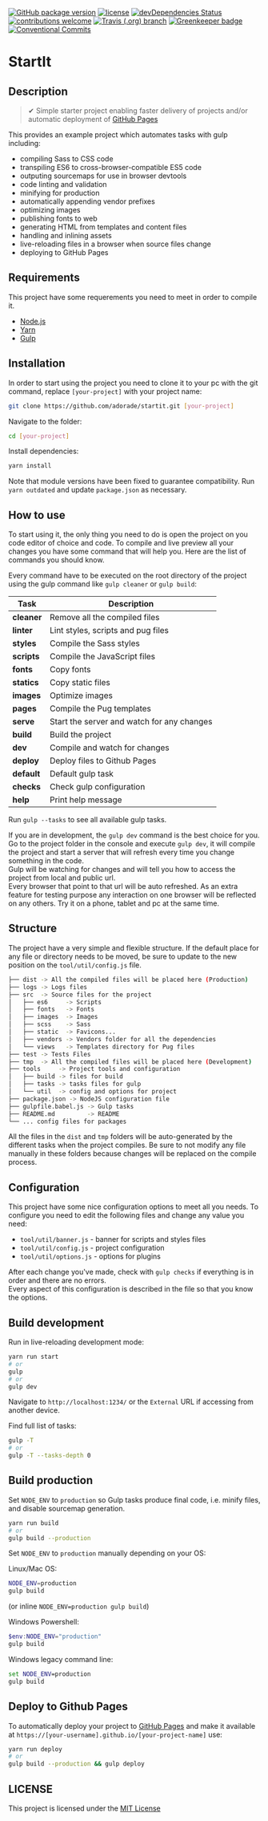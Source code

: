 [![GitHub package version](https://img.shields.io/github/package-json/v/adorade/startit.svg?color=green&logo=github&style=flat-square)](https://github.com/adorade/startit/blob/master/package.json)
[![license](https://img.shields.io/github/license/adorade/startit.svg?longCache=true&style=flat-square)](https://mit-license.org)
[![devDependencies Status](https://img.shields.io/david/dev/adorade/startit.svg?longCache=true&style=flat-square)](https://david-dm.org/adorade/startit?type=dev)
[![contributions welcome](https://img.shields.io/badge/contributions-welcome-brightgreen.svg?style=flat-square)](https://github.com/adorade/startit/issues)
[![Travis (.org) branch](https://img.shields.io/travis/adorade/startit/master.svg?logo=travis&style=flat-square)](https://travis-ci.org/adorade/startit)
[![Greenkeeper badge](https://badges.greenkeeper.io/adorade/startit.svg?style=flat-square)](https://greenkeeper.io/)
[![Conventional Commits](https://img.shields.io/badge/Conventional%20Commits-1.0.0-green.svg?style=flat-square)](https://conventionalcommits.org)

# StartIt

## Description

> ✔ Simple starter project enabling faster delivery of projects and/or automatic deployment of [GitHub Pages](https://pages.github.com/)

This provides an example project which automates tasks with gulp including:

* compiling Sass to CSS code
* transpiling ES6 to cross-browser-compatible ES5 code
* outputing sourcemaps for use in browser devtools
* code linting and validation
* minifying for production
* automatically appending vendor prefixes
* optimizing images
* publishing fonts to web
* generating HTML from templates and content files
* handling and inlining assets
* live-reloading files in a browser when source files change
* deploying to GitHub Pages

## Requirements

This project have some requerements you need to meet in order to compile it.

* [Node.js](https://nodejs.org/)
* [Yarn](https://yarnpkg.com/en/)
* [Gulp](http://gulpjs.com/)

## Installation

In order to start using the project you need to clone it to your pc with the git command, replace `[your-project]` with your project name:

```bash
git clone https://github.com/adorade/startit.git [your-project]
```

Navigate to the folder:

```bash
cd [your-project]
```

Install dependencies:

```bash
yarn install
```

Note that module versions have been fixed to guarantee compatibility. Run `yarn outdated` and update `package.json` as necessary.

## How to use

To start using it, the only thing you need to do is open the project on you code editor of choice and code. To compile and live preview all your changes you have some command that will help you. Here are the list of commands you should know.

Every command have to be executed on the root directory of the project using the gulp command like `gulp cleaner` or `gulp build`:

Task        | Description
------------|---------
**cleaner** | Remove all the compiled files
**linter**  | Lint styles, scripts and pug files
**styles**  | Compile the Sass styles
**scripts** | Compile the JavaScript files
**fonts**   | Copy fonts
**statics** | Copy static files
**images**  | Optimize images
**pages**   | Compile the Pug templates
**serve**   | Start the server and watch for any changes
**build**   | Build the project
**dev**     | Compile and watch for changes
**deploy**  | Deploy files to Github Pages
**default** | Default gulp task
**checks**  | Check gulp configuration
**help**    | Print help message

Run `gulp --tasks` to see all available gulp tasks.

If you are in development, the `gulp dev` command is the best choice for you. Go to the project folder in the console and execute `gulp dev`, it will compile the project and start a server that will refresh every time you change something in the code.  
Gulp will be watching for changes and will tell you how to access the project from local and public url.  
Every browser that point to that url will be auto refreshed. As an extra feature for testing purpose any interaction on one browser will be reflected on any others. Try it on a phone, tablet and pc at the same time.

## Structure

The project have a very simple and flexible structure. If the default place for any file or directory needs to be moved, be sure to update to the new position on the `tool/util/config.js` file.

```bash
├── dist -> All the compiled files will be placed here (Production)
├── logs -> Logs files
├── src  -> Source files for the project
│   ├── es6     -> Scripts
│   ├── fonts   -> Fonts
│   ├── images  -> Images
│   ├── scss    -> Sass
│   ├── static  -> Favicons...
│   ├── vendors -> Vendors folder for all the dependencies
│   └── views   -> Templates directory for Pug files
├── test -> Tests Files
├── tmp  -> All the compiled files will be placed here (Development)
├── tools     -> Project tools and configuration
│   ├── build -> files for build
│   ├── tasks -> tasks files for gulp
│   └── util  -> config and options for project
├── package.json -> NodeJS configuration file
├── gulpfile.babel.js -> Gulp tasks
├── README.md         -> README
└── ... config files for packages
```

All the files in the `dist` and `tmp` folders will be auto-generated by the different tasks when the project compiles. Be sure to not modify any file manually in these folders because changes will be replaced on the compile process.

## Configuration

This project have some nice configuration options to meet all you needs. To configure you need to edit the following files and change any value you need:

* `tool/util/banner.js` - banner for scripts and styles files
* `tool/util/config.js` - project configuration
* `tool/util/options.js` - options for plugins

After each change you've made, check with `gulp checks` if everything is in order and there are no errors.  
Every aspect of this configuration is described in the file so that you know the options.

## Build development

Run in live-reloading development mode:

```bash
yarn run start
# or
gulp
# or
gulp dev
```

Navigate to `http://localhost:1234/` or the `External` URL if accessing from another device.

Find full list of tasks:

```bash
gulp -T
# or
gulp -T --tasks-depth 0
```

## Build production

Set `NODE_ENV` to `production` so Gulp tasks produce final code, i.e. minify files, and disable sourcemap generation.

```bash
yarn run build
# or
gulp build --production
```

Set `NODE_ENV` to `production` manually depending on your OS:

Linux/Mac OS:

```bash
NODE_ENV=production
gulp build
```

(or inline `NODE_ENV=production gulp build`)

Windows Powershell:

```powershell
$env:NODE_ENV="production"
gulp build
```

Windows legacy command line:

```cmd
set NODE_ENV=production
gulp build
```

## Deploy to Github Pages

To automatically deploy your project to [GitHub Pages](https://pages.github.com/) and make it available at `https://[your-username].github.io/[your-project-name]` use:

```bash
yarn run deploy
# or
gulp build --production && gulp deploy
```

## LICENSE

This project is licensed under the [MIT License](https://github.com/adorade/startit/blob/master/LICENSE)
